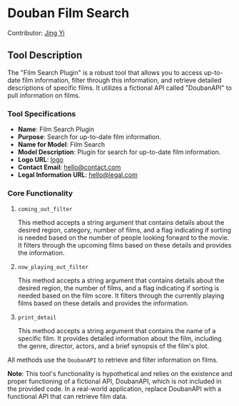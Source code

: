 # Douban Film Search

Contributor: [Jing Yi](https://github.com/yijing16)

## Tool Description
The "Film Search Plugin" is a robust tool that allows you to access up-to-date film information, filter through this information, and retrieve detailed descriptions of specific films. It utilizes a fictional API called "DoubanAPI" to pull information on films.

### Tool Specifications

- **Name**: Film Search Plugin
- **Purpose**: Search for up-to-date film information.
- **Name for Model**: Film Search
- **Model Description**: Plugin for search for up-to-date film information.
- **Logo URL**: [logo](https://your-app-url.com/.well-known/logo.png)
- **Contact Email**: hello@contact.com
- **Legal Information URL**: hello@legal.com

### Core Functionality

1. `coming_out_filter`

    This method accepts a string argument that contains details about the desired region, category, number of films, and a flag indicating if sorting is needed based on the number of people looking forward to the movie. It filters through the upcoming films based on these details and provides the information.

2. `now_playing_out_filter`

    This method accepts a string argument that contains details about the desired region, the number of films, and a flag indicating if sorting is needed based on the film score. It filters through the currently playing films based on these details and provides the information.

3. `print_detail`

    This method accepts a string argument that contains the name of a specific film. It provides detailed information about the film, including the genre, director, actors, and a brief synopsis of the film's plot.

All methods use the `DoubanAPI` to retrieve and filter information on films.

**Note**: This tool's functionality is hypothetical and relies on the existence and proper functioning of a fictional API, DoubanAPI, which is not included in the provided code. In a real-world application, replace DoubanAPI with a functional API that can retrieve film data.